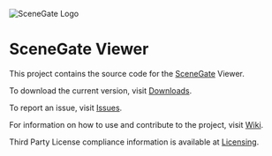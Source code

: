 ![SceneGate Logo](https://bitbucket.org/imadevelopmentteam/scenegate-viewer/raw/f4646dca4b7b226fc0e41ea88b02069febe92927/indra/newview/icons/SceneGate_256.png)

SceneGate Viewer
====================

This project contains the source code for the
[SceneGate](https://bitbucket.org/account/user/imadevelopmentteam/projects/SG) Viewer.

To download the current version, visit
[Downloads](https://bitbucket.org/imadevelopmentteam/scenegate-viewer/downloads/).

To report an issue, visit
[Issues](https://bitbucket.org/imadevelopmentteam/scenegate-viewer/wiki/Home).

For information on how to use and contribute to the project, visit
[Wiki](https://bitbucket.org/imadevelopmentteam/scenegate-viewer/wiki/Home).

Third Party License compliance information is available at
[Licensing](https://wiki.secondlife.com/wiki/Linden_Lab_Official:Second_Life_Viewer_Licensing_Program).

